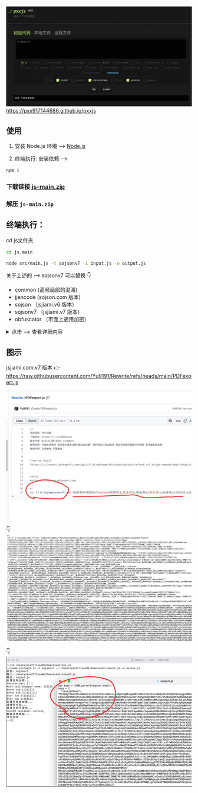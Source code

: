 [![Preview](./xx/4.png)](https://pxx917144686.github.io/pxxjs/)
https://pxx917144686.github.io/pxxjs



## 使用

1. 安装 Node.js 环境 ——> [Node.js](https://nodejs.org/zh-cn/download/prebuilt-installer)
  
2. 终端执行:
           安装依赖  ——> 
```bash
npm i
```
### 下载链接 [js-main.zip](https://github.com/pxx917144686/js/archive/refs/heads/main.zip)
### 解压 `js-main.zip`
## 终端执行：
   cd js文件夹
```bash
cd js.main
```
```bash
node src/main.js -t sojsonv7 -i input.js -o output.js
```
关于上述的 ——> sojsonv7   可以替换
👇
* common (高频局部的混淆)
* jjencode  (sojson.com 版本)
* sojson  （jsjiami.v6 版本）
* sojsonv7 （jsjiami.v7 版本）
* obfuscator  （市面上通用加密）

<details>
<summary>点击 ——> 查看详细内容</summary>
注意:

* 文件中不能包含除混淆代码以外的内容（非混淆代码）

* 默认输出 ——> 文件为`output.js`
</details> 

## 图示

jsjiami.com.v7 版本  👉  https://raw.githubusercontent.com/Yu9191/Rewrite/refs/heads/main/PDFexpert.js

![Preview](./xx/1.jpg)

👇
![Preview](./xx/2.jpg)

👇
![Preview](./xx/3.jpg)
